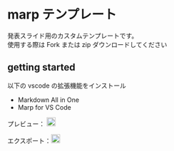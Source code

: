 # marp テンプレート

発表スライド用のカスタムテンプレートです。  
使用する際は Fork または zip ダウンロードしてください

## getting started

以下の vscode の拡張機能をインストール

- Markdown All in One
- Marp for VS Code

プレビュー：
<img width="20"  src="https://github.com/user-attachments/assets/f6e59023-75f8-4da2-8c60-bd35b6be4c1a">

エクスポート：<img width="20" src="https://github.com/user-attachments/assets/be6e720a-bf0b-49a5-acdb-10a77da6edea">
